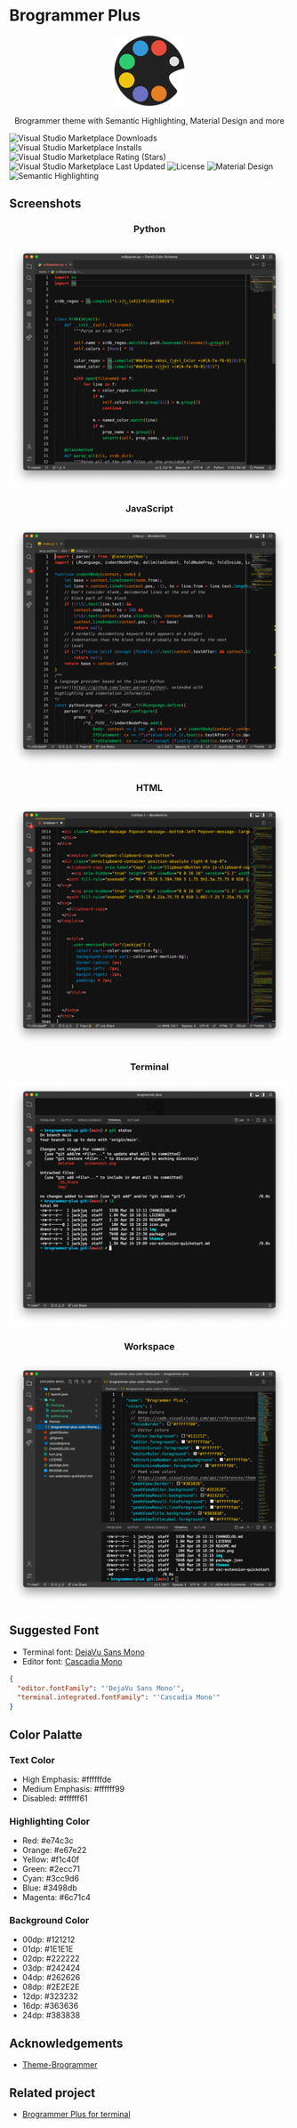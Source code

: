 # Brogrammer Plus

<p align="center" href="https://marketplace.visualstudio.com/items?itemName=jackjyq.brogrammer-plus">
    <img  src="./icon.png"/>

</p>

<p align="center">
Brogrammer theme with Semantic Highlighting, Material Design and more
</p>

>

![Visual Studio Marketplace Downloads](https://img.shields.io/visual-studio-marketplace/d/jackjyq.brogrammer-plus?color=%23e74c3c&style=for-the-badge)
![Visual Studio Marketplace Installs](https://img.shields.io/visual-studio-marketplace/i/jackjyq.brogrammer-plus?color=%23f1c40f&style=for-the-badge)
![Visual Studio Marketplace Rating (Stars)](https://img.shields.io/visual-studio-marketplace/stars/jackjyq.brogrammer-plus?color=%233498db&style=for-the-badge)
![Visual Studio Marketplace Last Updated](https://img.shields.io/visual-studio-marketplace/last-updated/jackjyq.brogrammer-plus?color=%232ecc71&style=for-the-badge)
![License](https://img.shields.io/github/license/jackjyq/vscode-theme-brogrammer-plus?color=%233cc9d6&style=for-the-badge)
![Material Design](https://img.shields.io/badge/UI-Material%20Design-%2523e67e22?style=for-the-badge)
![Semantic Highlighting](https://img.shields.io/badge/With-Semantic%20Highlighting-%236c71c4?style=for-the-badge)

## Screenshots

<h3 align="center">Python</h3>

![](./img/python.png)

<h3 align="center">JavaScript</h3>

![](./img/javascript.png)

<h3 align="center">HTML</h3>

![](./img/html.png)

<h3 align="center">Terminal</h3>

![](./img/terminal.png)

<h3 align="center">Workspace</h3>

![](./img/workspace.png)

## Suggested Font

- Terminal font: [DejaVu Sans Mono](https://dejavu-fonts.github.io/Download.html)
- Editor font: [Cascadia Mono](https://github.com/microsoft/cascadia-code/releases)

```json
{
  "editor.fontFamily": "'DejaVu Sans Mono'",
  "terminal.integrated.fontFamily": "'Cascadia Mono'"
}
```

## Color Palatte

### Text Color

- High Emphasis: #ffffffde
- Medium Emphasis: #ffffff99
- Disabled: #ffffff61

### Highlighting Color

- Red: #e74c3c
- Orange: #e67e22
- Yellow: #f1c40f
- Green: #2ecc71
- Cyan: #3cc9d6
- Blue: #3498db
- Magenta: #6c71c4

### Background Color

- 00dp: #121212
- 01dp: #1E1E1E
- 02dp: #222222
- 03dp: #242424
- 04dp: #262626
- 08dp: #2E2E2E
- 12dp: #323232
- 16dp: #363636
- 24dp: #383838

## Acknowledgements

- [Theme-Brogrammer](https://github.com/gerane/VSCodeThemes/tree/master/gerane.Theme-Brogrammer)

## Related project

- [Brogrammer Plus for terminal](https://github.com/jackjyq/iTerm2-Color-Schemes)
